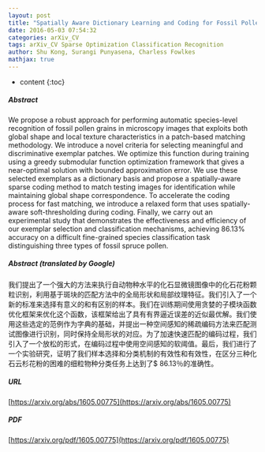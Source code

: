 ```yaml
---
layout: post
title: "Spatially Aware Dictionary Learning and Coding for Fossil Pollen Identification"
date: 2016-05-03 07:54:32
categories: arXiv_CV
tags: arXiv_CV Sparse Optimization Classification Recognition
author: Shu Kong, Surangi Punyasena, Charless Fowlkes
mathjax: true
---
```


* content
{:toc}

##### Abstract
We propose a robust approach for performing automatic species-level recognition of fossil pollen grains in microscopy images that exploits both global shape and local texture characteristics in a patch-based matching methodology. We introduce a novel criteria for selecting meaningful and discriminative exemplar patches. We optimize this function during training using a greedy submodular function optimization framework that gives a near-optimal solution with bounded approximation error. We use these selected exemplars as a dictionary basis and propose a spatially-aware sparse coding method to match testing images for identification while maintaining global shape correspondence. To accelerate the coding process for fast matching, we introduce a relaxed form that uses spatially-aware soft-thresholding during coding. Finally, we carry out an experimental study that demonstrates the effectiveness and efficiency of our exemplar selection and classification mechanisms, achieving $86.13\%$ accuracy on a difficult fine-grained species classification task distinguishing three types of fossil spruce pollen.

##### Abstract (translated by Google)
我们提出了一个强大的方法来执行自动物种水平的化石显微镜图像中的化石花粉颗粒识别，利用基于斑块的匹配方法中的全局形状和局部纹理特征。我们引入了一个新的标准来选择有意义的和有区别的样本。我们在训练期间使用贪婪的子模块函数优化框架来优化这个函数，该框架给出了具有有界逼近误差的近似最优解。我们使用这些选定的范例作为字典的基础，并提出一种空间感知的稀疏编码方法来匹配测试图像进​​行识别，同时保持全局形状的对应。为了加速快速匹配的编码过程，我们引入了一个放松的形式，在编码过程中使用空间感知的软阈值。最后，我们进行了一个实验研究，证明了我们样本选择和分类机制的有效性和有效性，在区分三种化石云杉花粉的困难的细粒物种分类任务上达到了$ 86.13％的准确性。

##### URL
[https://arxiv.org/abs/1605.00775](https://arxiv.org/abs/1605.00775)

##### PDF
[https://arxiv.org/pdf/1605.00775](https://arxiv.org/pdf/1605.00775)


